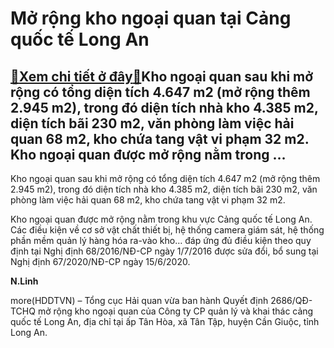 Mở rộng kho ngoại quan tại Cảng quốc tế Long An
===============================================

[:gift:Xem chi tiết ở đây:gift:](https://hddtvn.com/mo-rong-kho-ngoai-quan-tai-cang-quoc-te-long-an/)Kho ngoại quan sau khi mở rộng có tổng diện tích 4.647 m2 (mở rộng thêm 2.945 m2), trong đó diện tích nhà kho 4.385 m2, diện tích bãi 230 m2, văn phòng làm việc hải quan 68 m2, kho chứa tang vật vi phạm 32 m2. Kho ngoại quan được mở rộng nằm trong …
---------------------------------------------------------------------------------------------------------------------------------------------------------------------------------------------------------------------------------------------------------


Kho ngoại quan sau khi mở rộng có tổng diện tích 4.647 m2 (mở rộng thêm 2.945 m2), trong đó diện tích nhà kho 4.385 m2, diện tích bãi 230 m2, văn phòng làm việc hải quan 68 m2, kho chứa tang vật vi phạm 32 m2.


Kho ngoại quan được mở rộng nằm trong khu vực Cảng quốc tế Long An. Các điều kiện về cơ sở vật chất thiết bị, hệ thống camera giám sát, hệ thống phần mềm quản lý hàng hóa ra-vào kho… đáp ứng đủ điều kiện theo quy định tại Nghị định 68/2016/NĐ-CP ngày 1/7/2016 được sửa đổi, bổ sung tại Nghị định 67/2020/NĐ-CP ngày 15/6/2020.




**N.Linh**



more(HDDTVN) – Tổng cục Hải quan vừa ban hành Quyết định 2686/QĐ-TCHQ mở rộng kho ngoại quan của Công ty CP quản lý và khai thác cảng quốc tế Long An, địa chỉ tại ấp Tân Hòa, xã Tân Tập, huyện Cần Giuộc, tỉnh Long An.

